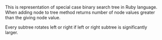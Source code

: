 This is representation of special case binary search tree in Ruby language. 
When adding node to tree method returns number of node values greater than the giving node value.

Every subtree rotates left or right if left or right subtree is significantly larger.
